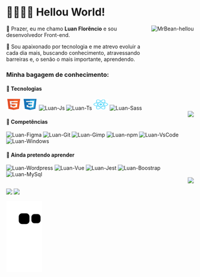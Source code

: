 # 👋🏽👨🏽 Hellou World!

<img align="right" alt="MrBean-hellou" height="150" src="https://c.tenor.com/8IIQDBECgssAAAAC/hello-sexy-hi.gif">

👤 Prazer, eu me chamo **Luan Florêncio** e sou desenvolvedor Front-end.

🔹 Sou apaixonado por tecnologia e me atrevo evoluir a cada dia mais, buscando conhecimento, atravessando barreiras e, o senão o mais importante, aprendendo.

### Minha bagagem de conhecimento:

#### 🔹 Tecnologias

<div>
<img alt="Luan-HTML" height="30" width="40" src="https://raw.githubusercontent.com/devicons/devicon/master/icons/html5/html5-original.svg">
<img alt="Luan-CSS" height="30" width="40" src="https://raw.githubusercontent.com/devicons/devicon/master/icons/css3/css3-original.svg">
<img alt="Luan-Js" height="30" width="40" src="https://cdn.jsdelivr.net/gh/devicons/devicon/icons/javascript/javascript-original.svg">
<img alt="Luan-Ts" height="30" width="40" src="https://cdn.jsdelivr.net/gh/devicons/devicon/icons/typescript/typescript-original.svg">
<img alt="Luan-React" height="30" width="40" src="https://raw.githubusercontent.com/devicons/devicon/master/icons/react/react-original.svg">
<img alt="Luan-Sass" height="30" width="40" src="https://cdn.jsdelivr.net/gh/devicons/devicon/icons/sass/sass-original.svg">
</div>

<img align="right" height="150" src="https://github-readme-stats.vercel.app/api?username=LuanFlorencioo&hide=contribs&count_private=true&show_icons=true&bg_color=30,000454,00067A,00066E,0009BA,000CFA&title_color=5EFFFF&text_color=3873FF&icon_color=5EFFFF&border_color=0055f9" />

#### 🔹 Competências
<div>
<img alt="Luan-Figma" height="30" width="40" src="https://cdn.jsdelivr.net/gh/devicons/devicon/icons/figma/figma-original.svg">
<img alt="Luan-Git" height="30" width="40" src="https://cdn.jsdelivr.net/gh/devicons/devicon/icons/git/git-original.svg">
<img alt="Luan-Gimp" height="30" width="40" src="https://cdn.jsdelivr.net/gh/devicons/devicon/icons/gimp/gimp-original.svg" />
<img alt="Luan-npm" height="30" width="40" src="https://cdn.jsdelivr.net/gh/devicons/devicon/icons/npm/npm-original-wordmark.svg" />
<img alt="Luan-VsCode" height="30" width="40" src="https://cdn.jsdelivr.net/gh/devicons/devicon/icons/vscode/vscode-original.svg" />
<img alt="Luan-Windows" height="30" width="40" src="https://cdn.jsdelivr.net/gh/devicons/devicon/icons/windows8/windows8-original.svg" />
</div>

#### 🔹 Ainda pretendo aprender
<div>
<img alt="Luan-Wordpress" height="30" width="40" src="https://cdn.jsdelivr.net/gh/devicons/devicon/icons/wordpress/wordpress-original.svg" />
<img alt="Luan-Vue" height="30" width="40" src="https://cdn.jsdelivr.net/gh/devicons/devicon/icons/vuejs/vuejs-original.svg" />
<img alt="Luan-Jest" height="30" width="40" src="https://cdn.jsdelivr.net/gh/devicons/devicon/icons/jest/jest-plain.svg" />
<img alt="Luan-Boostrap" height="30" width="40" src="https://cdn.jsdelivr.net/gh/devicons/devicon/icons/bootstrap/bootstrap-original.svg" />
<img alt="Luan-MySql" height="30" width="40" src="https://cdn.jsdelivr.net/gh/devicons/devicon/icons/mysql/mysql-original.svg" />
</div>

<img align="right" height="150" src="https://github-readme-stats.vercel.app/api/top-langs/?username=LuanFlorencioo&bg_color=30,000454,000000&title_color=5EFFFF&text_color=3873FF&icon_color=f8f8f8&border_color=000000&layout=compact" /> 

##

<a href="https://instagram.com/luan.florencioo/" target="_blank"><img src="https://img.shields.io/badge/Instagram-000054?style=for-the-badge&logo=instagram&logoColor=EB0F5D" /></a>
<a href="https://www.linkedin.com/in/luan-florencio-332ab322b/" target="_blank"><img src="https://img.shields.io/badge/LinkedIn-000054?style=for-the-badge&logo=linkedin&logoColor=005499" /></a>

<img align="center" src="https://github.com/LuanFlorencioo/LuanFlorencioo/blob/output/github-contribution-grid-snake.svg" />

